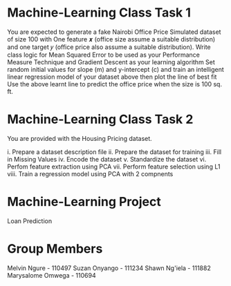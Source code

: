 # Machine-Learning Class Task 1

You are expected to generate a fake Nairobi Office Price Simulated dataset of size 100 with One feature 𝒙 (office size assume a suitable distribution) and one target 𝑦 (office price also assume a suitable distribution).
Write class logic for Mean Squared Error to be used as your Performance Measure Technique and Gradient Descent as your learning algorithm
Set random initial values for slope (m) and y-intercept (c) and train an intelligent linear regression model of your dataset above then plot the line of best fit
Use the above learnt line to predict the office price when the size is 100 sq. ft.

# Machine-Learning Class Task 2

You are provided with the Housing Pricing dataset.

i. Prepare a dataset description file
ii. Prepare the dataset for training
iii. Fill in Missing Values
iv. Encode the dataset
v. Standardize the dataset
vi. Perfom feature extraction using PCA
vii. Perform feature selection using L1
viii. Train a regression model using PCA with 2 compnents

# Machine-Learning Project

Loan Prediction
# Group Members
Melvin Ngure - 110497 
Suzan Onyango - 111234 
Shawn Ng'iela - 111882 
Marysalome Omwega - 110694

